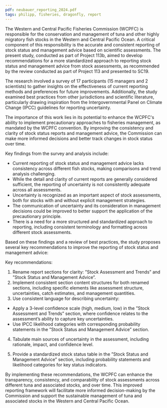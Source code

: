 ```yaml
---
pdf: neubauer_reporting_2024.pdf
tags: philipp, fisheries, dragonfly, report
---
```

The Western and Central Pacific Fisheries Commission (WCPFC) is responsible for the
conservation and management of tuna and other highly migratory fish stocks in the
Western and Central Pacific Ocean. A critical component of this responsibility is the
accurate and consistent reporting of stock status and management advice based on
scientific assessments. The present study, conducted as part of Project 113b, aimed
to develop recommendations for a more standardized approach to reporting stock
status and management advice from stock assessments, as recommended by the review
conducted as part of Project 113 and presented to SC19.


The research involved a survey of 17 participants (15 managers and 2 scientists) to gather
insights on the effectiveness of current reporting methods and preferences for future
improvements. Additionally, the study examined best practices from other jurisdictions
and scientific literature, particularly drawing inspiration from the Intergovernmental
Panel on Climate Change (IPCC) guidelines for reporting uncertainty.


The importance of this work lies in its potential to enhance the WCPFC's ability to
implement precautionary approaches to fisheries management, as mandated by the
WCPFC convention. By improving the consistency and clarity of stock status reports
and management advice, the Commission can make more informed decisions and better
track changes in stock status over time.

Key findings from the survey and analysis include:

- Current reporting of stock status and management advice lacks consistency across
different fish stocks, making comparisons and trend analysis challenging.
- While the detail and clarity of current reports are generally considered sufficient,
the reporting of uncertainty is not consistently adequate across all assessments.
- Uncertainty is recognized as an important aspect of stock assessments, both for
stocks with and without explicit management strategies.
- The communication of uncertainty and its consideration in management decisions
could be improved to better support the application of the precautionary principle.
- There is a need for a more structured and standardized approach to reporting,
including consistent terminology and formatting across different stock
assessments.



Based on these findings and a review of best practices, the study proposes several key
recommendations to improve the reporting of stock status and management advice:


Key recommendations:


1. Rename report sections for clarity: ”Stock Assessment and Trends” and ”Stock
Status and Management Advice”.
2. Implement consistent section content structures for both renamed sections,
including specific elements like assessment structure, uncertainties, catch
estimates, and management quantities.
3. Use consistent language for describing uncertainty:

  - Apply a 3-level confidence scale (high, medium, low) in the ”Stock
Assessment and Trends” section, where confidence relates to the assessment’s
ability to capture key uncertainties.
  - Use IPCC likelihood categories with corresponding probability statements in
the ”Stock Status and Management Advice” section.
    
4. Tabulate main sources of uncertainty in the assessment, including rationale,
impact, and confidence level.

5. Provide a standardized stock status table in the ”Stock Status and Management
Advice” section, including probability statements and likelihood categories for key
status indicators.

By implementing these recommendations, the WCPFC can enhance the transparency,
consistency, and comparability of stock assessments across different tuna and associated
stocks, and over time. This improved reporting framework will facilitate more informed
decision-making by the Commission and support the sustainable management of tuna
and associated stocks in the Western and Central Pacific Ocean.


